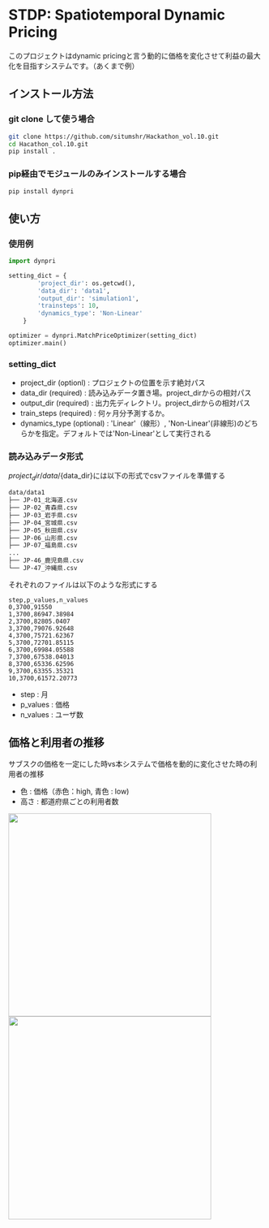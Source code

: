 # STDP: Spatiotemporal Dynamic Pricing

このプロジェクトはdynamic pricingと言う動的に価格を変化させて利益の最大化を目指すシステムです。（あくまで例）

## インストール方法
### git clone して使う場合
```bash
git clone https://github.com/situmshr/Hackathon_vol.10.git
cd Hacathon_col.10.git
pip install .
```

### pip経由でモジュールのみインストールする場合
```bash
pip install dynpri
```

## 使い方
### 使用例
```python
import dynpri

setting_dict = {
        'project_dir': os.getcwd(),
        'data_dir': 'data1',
        'output_dir': 'simulation1',
        'trainsteps': 10,
        'dynamics_type': 'Non-Linear'
    }

optimizer = dynpri.MatchPriceOptimizer(setting_dict)
optimizer.main()

```
### setting_dict
- project_dir (optionl) : プロジェクトの位置を示す絶対パス
- data_dir (required) : 読み込みデータ置き場。project_dirからの相対パス
- output_dir (required) : 出力先ディレクトリ。project_dirからの相対パス
- train_steps (required) : 何ヶ月分予測するか。
- dynamics_type (optional) : 'Linear'（線形）, 'Non-Linear'(非線形)のどちらかを指定。デフォルトでは'Non-Linear'として実行される

### 読み込みデータ形式
${project_dir}/data/${data_dir}には以下の形式でcsvファイルを準備する
```bash
data/data1
├── JP-01_北海道.csv
├── JP-02_青森県.csv
├── JP-03_岩手県.csv
├── JP-04_宮城県.csv
├── JP-05_秋田県.csv
├── JP-06_山形県.csv
├── JP-07_福島県.csv
...
├── JP-46_鹿児島県.csv
└── JP-47_沖縄県.csv
```
それぞれのファイルは以下のような形式にする
```
step,p_values,n_values
0,3700,91550
1,3700,86947.38984
2,3700,82805.0407
3,3700,79076.92648
4,3700,75721.62367
5,3700,72701.85115
6,3700,69984.05588
7,3700,67538.04013
8,3700,65336.62596
9,3700,63355.35321
10,3700,61572.20773
```
- step : 月
- p_values : 価格
- n_values : ユーザ数

## 価格と利用者の推移
サブスクの価格を一定にした時vs本システムで価格を動的に変化させた時の利用者の推移
- 色 : 価格（赤色：high, 青色 : low)
- 高さ : 都道府県ごとの利用者数

<img src="test/gif/simulation_v4_middle.gif" width="400"> <img src="test/gif/simulation_v5_middle.gif" width="400">
